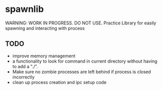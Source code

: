 # spawnlib
WARNING: WORK IN PROGRESS. DO NOT USE. 
Practice Library for easily spawning and interacting with process

## TODO
* improve memory management
* a functionality to look for command in current directory without having to add a "./".
* Make sure no zombie processes are left behind if process is closed incorrectly 
* clean up process creation and ipc setup code